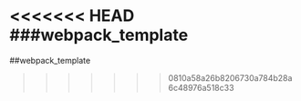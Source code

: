 <<<<<<< HEAD
###webpack_template
=======
##webpack_template
>>>>>>> 0810a58a26b8206730a784b28a6c48976a518c33
